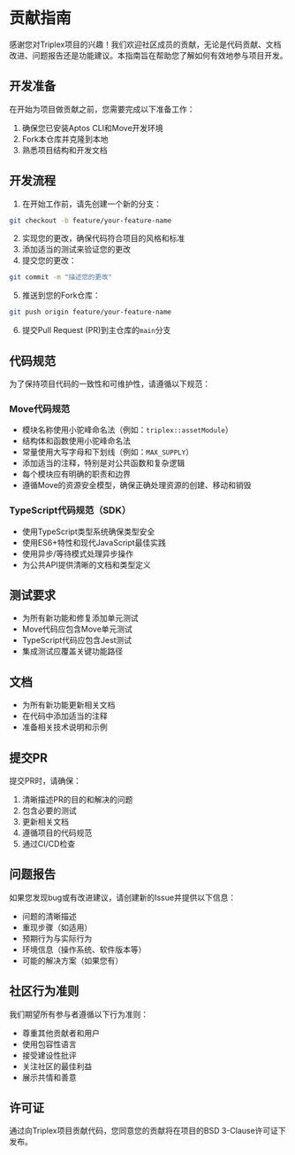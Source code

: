 # 贡献指南

感谢您对Triplex项目的兴趣！我们欢迎社区成员的贡献，无论是代码贡献、文档改进、问题报告还是功能建议。本指南旨在帮助您了解如何有效地参与项目开发。

## 开发准备

在开始为项目做贡献之前，您需要完成以下准备工作：

1. 确保您已安装Aptos CLI和Move开发环境
2. Fork本仓库并克隆到本地
3. 熟悉项目结构和开发文档

## 开发流程

1. 在开始工作前，请先创建一个新的分支：
```bash
git checkout -b feature/your-feature-name
```

2. 实现您的更改，确保代码符合项目的风格和标准
3. 添加适当的测试来验证您的更改
4. 提交您的更改：
```bash
git commit -m "描述您的更改"
```

5. 推送到您的Fork仓库：
```bash
git push origin feature/your-feature-name
```

6. 提交Pull Request (PR)到主仓库的`main`分支

## 代码规范

为了保持项目代码的一致性和可维护性，请遵循以下规范：

### Move代码规范

- 模块名称使用小驼峰命名法（例如：`triplex::assetModule`）
- 结构体和函数使用小驼峰命名法
- 常量使用大写字母和下划线（例如：`MAX_SUPPLY`）
- 添加适当的注释，特别是对公共函数和复杂逻辑
- 每个模块应有明确的职责和边界
- 遵循Move的资源安全模型，确保正确处理资源的创建、移动和销毁

### TypeScript代码规范（SDK）

- 使用TypeScript类型系统确保类型安全
- 使用ES6+特性和现代JavaScript最佳实践
- 使用异步/等待模式处理异步操作
- 为公共API提供清晰的文档和类型定义

## 测试要求

- 为所有新功能和修复添加单元测试
- Move代码应包含Move单元测试
- TypeScript代码应包含Jest测试
- 集成测试应覆盖关键功能路径

## 文档

- 为所有新功能更新相关文档
- 在代码中添加适当的注释
- 准备相关技术说明和示例

## 提交PR

提交PR时，请确保：

1. 清晰描述PR的目的和解决的问题
2. 包含必要的测试
3. 更新相关文档
4. 遵循项目的代码规范
5. 通过CI/CD检查

## 问题报告

如果您发现bug或有改进建议，请创建新的Issue并提供以下信息：

- 问题的清晰描述
- 重现步骤（如适用）
- 预期行为与实际行为
- 环境信息（操作系统、软件版本等）
- 可能的解决方案（如果您有）

## 社区行为准则

我们期望所有参与者遵循以下行为准则：

- 尊重其他贡献者和用户
- 使用包容性语言
- 接受建设性批评
- 关注社区的最佳利益
- 展示共情和善意

## 许可证

通过向Triplex项目贡献代码，您同意您的贡献将在项目的BSD 3-Clause许可证下发布。 